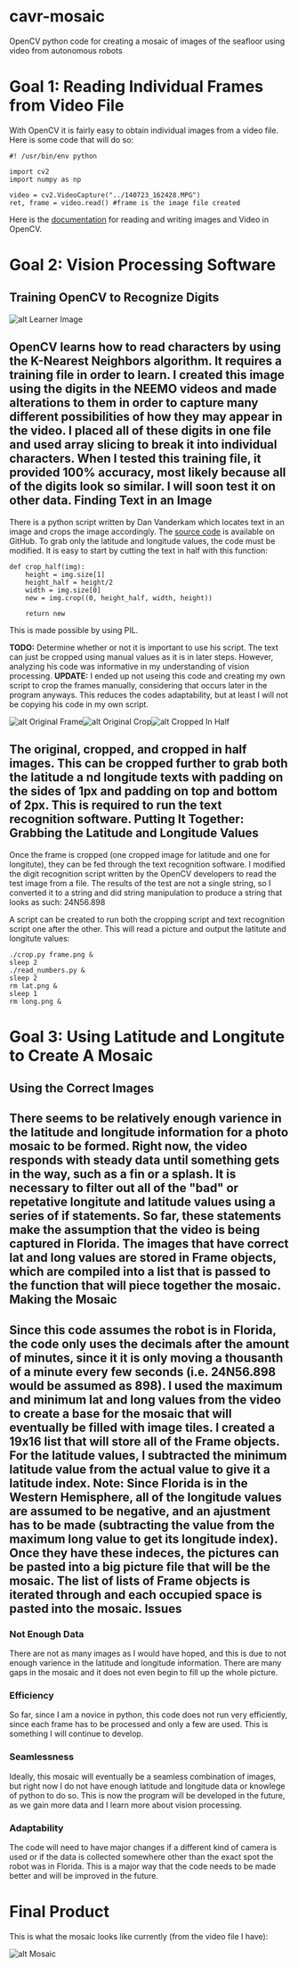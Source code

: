 # cavr-mosaic
OpenCV python code for creating a mosaic of images of the seafloor using video from autonomous robots

Goal 1: Reading Individual Frames from Video File
=================================================
With OpenCV it is fairly easy to obtain individual images from a video file.  Here is some code that will do so:
```
#! /usr/bin/env python

import cv2
import numpy as np

video = cv2.VideoCapture("../140723_162428.MPG")
ret, frame = video.read() #frame is the image file created
```
Here is the [documentation](http://docs.opencv.org/2.4/modules/highgui/doc/reading_and_writing_images_and_video.html#videocapture-get 'Reading and Writing Images and Video') for reading and writing images and Video in OpenCV.

Goal 2: Vision Processing Software
==================================
Training OpenCV to Recognize Digits
-----------------------------------
![alt Learner Image](learner_done2.png)

OpenCV learns how to read characters by using the K-Nearest Neighbors algorithm.  It requires a training file in order to learn.  I created this image using the digits in the NEEMO videos and made alterations to them in order to capture many different possibilities of how they may appear in the video.  I placed all of these digits in one file and used array slicing to break it into individual characters.  When I tested this training file, it provided 100% accuracy, most likely because all of the digits look so similar.  I will soon test it on other data.
Finding Text in an Image
------------------------
There is a python script written by Dan Vanderkam which locates text in an image and crops the image accordingly.  The [source code](https://github.com/danvk/oldnyc/blob/master/ocr/tess/crop_morphology.py, "Crop Morphology") is available on GitHub.
To grab only the latitude and longitude values, the code must be modified.  It is easy to start by cutting the text in half with this function:
```
def crop_half(img):
    height = img.size[1]
    height_half = height/2
    width = img.size[0]
    new = img.crop((0, height_half, width, height))
    
    return new
```
This is made possible by using PIL.

**TODO:** Determine whether or not it is important to use his script.  The text can just be cropped using manual values as it is in later steps.  However, analyzing his code was informative in my understanding of vision processing. 
**UPDATE:** I ended up not useing this code and creating my own script to crop the frames manually, considering that occurs later in the program anyways.  This reduces the codes adaptability, but at least I will not be copying his code in my own script.

![alt Original Frame](frame.png)![alt Original Crop](cropped.png)![alt Cropped In Half](cropped_half.png)

The original, cropped, and cropped in half images.
This can be cropped further to grab both the latitude a nd longitude texts with padding on the sides of 1px and padding on top and bottom of 2px.  This is required to run the text recognition software.
Putting It Together: Grabbing the Latitude and Longitude Values
---------------------------------------------------------------
Once the frame is cropped (one cropped image for latitude and one for longitute), they can be fed through the text recognition software.  I modified the digit recognition script written by the OpenCV developers to read the test image from a file.  The results of the test are not a single string, so I converted it to a string and did string manipulation to produce a string that looks as such: 24N56.898

A script can be created to run both the cropping script and text recognition script one after the other.  This will read a picture and output the latitute and longitute values:
```
./crop.py frame.png &
sleep 2
./read_numbers.py &
sleep 2
rm lat.png &
sleep 1
rm long.png &
```
Goal 3: Using Latitude and Longitute to Create A Mosaic
=======================================================
Using the Correct Images
------------------------
There seems to be relatively enough varience in the latitude and longitude information for a photo mosaic to be formed.  Right now, the video responds with steady data until something gets in the way, such as a fin or a splash.
It is necessary to filter out all of the "bad" or repetative longitute and latitude values using a series of if statements.  So far, these statements make the assumption that the video is being captured in Florida.
The images that have correct lat and long values are stored in Frame objects, which are compiled into a list that is  passed to the function that will piece together the mosaic.
Making the Mosaic
-----------------
Since this code assumes the robot is in Florida, the code only uses the decimals after the amount of minutes, since it it is only moving a thousanth of a minute every few seconds (i.e. 24N56.898 would be assumed as 898).  I used the maximum and minimum lat and long values from the video to create a base for the mosaic that will eventually be filled with image tiles.  I created a 19x16 list that will store all of the Frame objects.  For the latitude values, I subtracted the minimum latitude value from the actual value to give it a latitude index.
**Note:** Since Florida is in the Western Hemisphere, all of the longitude values are assumed to be negative, and an ajustment has to be made (subtracting the value from the maximum long value to get its longitude index).
Once they have these indeces, the pictures can be pasted into a big picture file that will be the mosaic.  The list of lists of Frame objects is iterated through and each occupied space is pasted into the mosaic.
Issues
------
### Not Enough Data ###
There are not as many images as I would have hoped, and this is due to not enough varience in the latitude and longitude information.  There are many gaps in the mosaic and it does not even begin to fill up the whole picture.

### Efficiency ###
So far, since I am a novice in python, this code does not run very efficiently, since each frame has to be processed and only a few are used.  This is something I will continue to develop.

### Seamlessness ###
Ideally, this mosaic will eventually be a seamless combination of images, but right now I do not have enough latitude and longitude data or knowlege of python to do so.  This is now the program will be developed in the future, as we gain more data and I learn more about vision processing.

### Adaptability ###
The code will need to have major changes if a different kind of camera is used or if the data is collected somewhere other than the exact spot the robot was in Florida.  This is a major way that the code needs to be made better and will be improved in the future.  

Final Product
=============
This is what the mosaic looks like currently (from the video file I have):

![alt Mosaic](mosaic.png)

